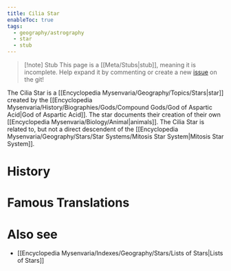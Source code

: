```yaml
---
title: Cilia Star
enableToc: true
tags:
  - geography/astrography
  - star
  - stub
---
```


> [!note] Stub
> This page is a [[Meta/Stubs|stub]], meaning it is incomplete. Help expand it by commenting or create a new [issue](https://github.com/RagtimeGal/quartz--encyclopedia-mysenvaria/issues/new/choose) on the git!

The Cilia Star is a [[Encyclopedia Mysenvaria/Geography/Topics/Stars|star]] created by the [[Encyclopedia Mysenvaria/History/Biographies/Gods/Compound Gods/God of Aspartic Acid|God of Aspartic Acid]]. The star documents their creation of their own [[Encyclopedia Mysenvaria/Biology/Animal|animals]]. The Cilia Star is related to, but not a direct descendent of the [[Encyclopedia Mysenvaria/Geography/Stars/Star Systems/Mitosis Star System|Mitosis Star System]].
# History

# Famous Translations

# Also see
- [[Encyclopedia Mysenvaria/Indexes/Geography/Stars/Lists of Stars|Lists of Stars]]
